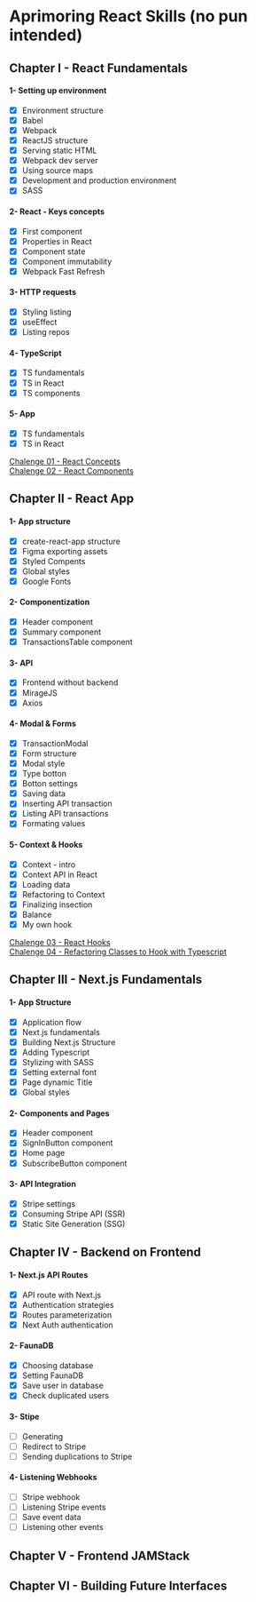 # Aprimoring React Skills (no pun intended)

## Chapter I - React Fundamentals

#### 1- Setting up environment

- [x] Environment structure
- [x] Babel
- [x] Webpack
- [x] ReactJS structure
- [x] Serving static HTML
- [x] Webpack dev server
- [x] Using source maps
- [x] Development and production environment
- [x] SASS

#### 2- React - Keys concepts

- [x] First component
- [x] Properties in React
- [x] Component state
- [x] Component immutability
- [x] Webpack Fast Refresh

#### 3- HTTP requests

- [x] Styling listing
- [x] useEffect
- [x] Listing repos

#### 4- TypeScript

- [x] TS fundamentals
- [x] TS in React
- [x] TS components

#### 5- App

- [x] TS fundamentals
- [x] TS in React

[Chalenge 01 - React Concepts](https://github.com/gabrielrochas/rckt-chlg-react-concepts)  
[Chalenge 02 - React Components](https://github.com/gabrielrochas/rckt-chlg-react-components)

## Chapter II - React App

#### 1- App structure

- [x] create-react-app structure
- [x] Figma exporting assets
- [x] Styled Compents
- [x] Global styles
- [x] Google Fonts

#### 2- Componentization

- [x] Header component
- [x] Summary component
- [x] TransactionsTable component

#### 3- API

- [x] Frontend without backend
- [x] MirageJS
- [x] Axios

#### 4- Modal & Forms

- [x] TransactionModal
- [x] Form structure
- [x] Modal style
- [x] Type botton
- [x] Botton settings
- [x] Saving data
- [x] Inserting API transaction
- [x] Listing API transactions
- [x] Formating values

#### 5- Context & Hooks

- [x] Context - intro
- [x] Context API in React
- [x] Loading data
- [x] Refactoring to Context
- [x] Finalizing insection
- [x] Balance
- [x] My own hook

[Chalenge 03 - React Hooks](https://github.com/gabrielrochas/rckt-chlg-react-context)  
[Chalenge 04 - Refactoring Classes to Hook with Typescript](https://github.com/gabrielrochas/rckt-chlg-react-refactoring)

## Chapter III - Next.js Fundamentals

#### 1- App Structure

- [x] Application flow
- [x] Next.js fundamentals
- [x] Building Next.js Structure
- [x] Adding Typescript
- [x] Stylizing with SASS
- [x] Setting external font
- [x] Page dynamic Title
- [x] Global styles

#### 2- Components and Pages

- [x] Header component
- [x] SignInButton component
- [x] Home page
- [x] SubscribeButton component

#### 3- API Integration

- [x] Stripe settings
- [x] Consuming Stripe API (SSR)
- [x] Static Site Generation (SSG)

## Chapter IV - Backend on Frontend

#### 1- Next.js API Routes

- [x] API route with Next.js
- [x] Authentication strategies
- [x] Routes parameterization
- [x] Next Auth authentication

#### 2- FaunaDB

- [x] Choosing database
- [x] Setting FaunaDB
- [x] Save user in database
- [x] Check duplicated users

#### 3- Stipe

- [ ] Generating
- [ ] Redirect to Stripe
- [ ] Sending duplications to Stripe

#### 4- Listening Webhooks

- [ ] Stripe webhook
- [ ] Listening Stripe events
- [ ] Save event data
- [ ] Listening other events

## Chapter V - Frontend JAMStack

## Chapter VI - Building Future Interfaces
